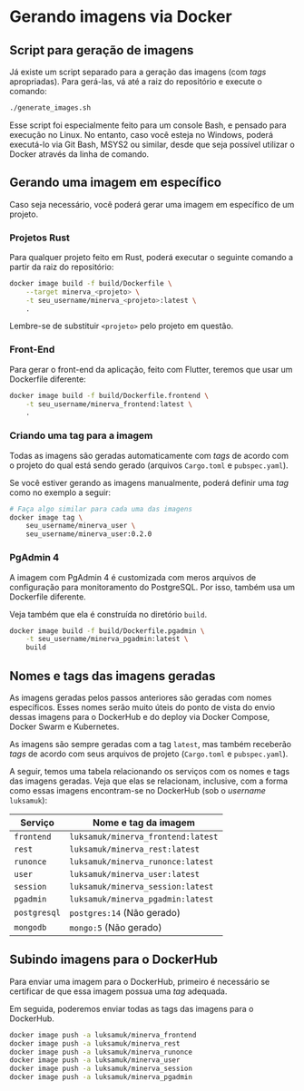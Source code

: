 # Gerando imagens via Docker


## Script para geração de imagens

Já existe um script separado para a geração das imagens (com _tags_
apropriadas). Para gerá-las, vá até a raiz do repositório e execute o comando:

```bash
./generate_images.sh
```

Esse script foi especialmente feito para um console Bash, e pensado para
execução no Linux. No entanto, caso você esteja no Windows, poderá executá-lo
via Git Bash, MSYS2 ou similar, desde que seja possível utilizar o Docker
através da linha de comando.


## Gerando uma imagem em específico

Caso seja necessário, você poderá gerar uma imagem em específico de um projeto.

### Projetos Rust

Para qualquer projeto feito em Rust, poderá executar o seguinte comando a partir
da raiz do repositório:

```bash
docker image build -f build/Dockerfile \
	--target minerva_<projeto> \
	-t seu_username/minerva_<projeto>:latest \
	.
```

Lembre-se de substituir `<projeto>` pelo projeto em questão.

### Front-End

Para gerar o front-end da aplicação, feito com Flutter, teremos que usar um
Dockerfile diferente:

```bash
docker image build -f build/Dockerfile.frontend \
	-t seu_username/minerva_frontend:latest \
	.
```

### Criando uma tag para a imagem

Todas as imagens são geradas automaticamente com _tags_ de acordo com o projeto
do qual está sendo gerado (arquivos `Cargo.toml` e `pubspec.yaml`).

Se você estiver gerando as imagens manualmente, poderá definir uma _tag_ como
no exemplo a seguir:

```bash
# Faça algo similar para cada uma das imagens
docker image tag \
	seu_username/minerva_user \
	seu_username/minerva_user:0.2.0
```


### PgAdmin 4

A imagem com PgAdmin 4 é customizada com meros arquivos de configuração para
monitoramento do PostgreSQL. Por isso, também usa um Dockerfile diferente.

Veja também que ela é construída no diretório `build`.

```bash
docker image build -f build/Dockerfile.pgadmin \
	-t seu_username/minerva_pgadmin:latest \
	build
```


## Nomes e tags das imagens geradas

As imagens geradas pelos passos anteriores são geradas com nomes
específicos. Esses nomes serão muito úteis do ponto de vista do
envio dessas imagens para o DockerHub e do deploy via Docker
Compose, Docker Swarm e Kubernetes.

As imagens são sempre geradas com a tag `latest`, mas também
receberão _tags_ de acordo com seus arquivos de projeto (`Cargo.toml`
e `pubspec.yaml`).

A seguir, temos uma tabela relacionando os serviços com os nomes e tags
das imagens geradas. Veja que elas se relacionam, inclusive, com a forma
como essas imagens encontram-se no DockerHub (sob o _username_ `luksamuk`):

| Serviço      | Nome e tag da imagem               |
|--------------|------------------------------------|
| `frontend`   | `luksamuk/minerva_frontend:latest` |
| `rest`       | `luksamuk/minerva_rest:latest`     |
| `runonce`    | `luksamuk/minerva_runonce:latest`  |
| `user`       | `luksamuk/minerva_user:latest`     |
| `session`    | `luksamuk/minerva_session:latest`  |
| `pgadmin`    | `luksamuk/minerva_pgadmin:latest`  |
| `postgresql` | `postgres:14` (Não gerado)         |
| `mongodb`    | `mongo:5` (Não gerado)             |



## Subindo imagens para o DockerHub

Para enviar uma imagem para o DockerHub, primeiro é necessário se certificar de
que essa imagem possua uma _tag_ adequada.

Em seguida, poderemos enviar todas as tags das imagens para o DockerHub.

```bash
docker image push -a luksamuk/minerva_frontend
docker image push -a luksamuk/minerva_rest
docker image push -a luksamuk/minerva_runonce
docker image push -a luksamuk/minerva_user
docker image push -a luksamuk/minerva_session
docker image push -a luksamuk/minerva_pgadmin
```
